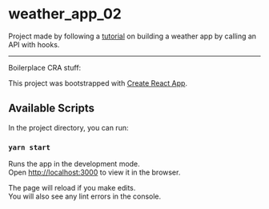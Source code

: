 # weather_app_02

Project made by following a [tutorial](http://rapidapi.com/blog/weather-app-react) on building a weather app by calling an API with hooks.

---

Boilerplace CRA stuff:

This project was bootstrapped with [Create React App](https://github.com/facebook/create-react-app).

## Available Scripts

In the project directory, you can run:

### `yarn start`

Runs the app in the development mode.<br />
Open [http://localhost:3000](http://localhost:3000) to view it in the browser.

The page will reload if you make edits.<br />
You will also see any lint errors in the console.
